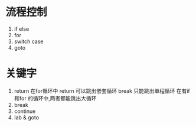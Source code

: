 #   流程控制
1.  if else
2. for 
3. switch case
4. goto

# 关键字
1. return
    在for循环中 return 可以跳出嵌套循环
    break 只能跳出单程循环
    在有if和for 的循环中,两者都能跳出大循环
2. break
3. continue
4. lab & goto